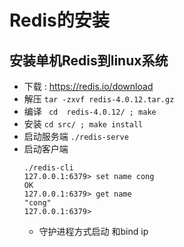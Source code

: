 # Redis的安装

## 安装单机Redis到linux系统

* 下载 : https://redis.io/download
* 解压  `tar -zxvf redis-4.0.12.tar.gz`
* 编译 ` cd  redis-4.0.12/ ; make` 
* 安装  `cd src/ ; make install `
* 启动服务端 `./redis-serve`
* 启动客户端 
  ```
  ./redis-cli 
  127.0.0.1:6379> set name cong
  OK
  127.0.0.1:6379> get name
  "cong"
  127.0.0.1:6379>
  
  ```
  * 守护进程方式启动 和bind ip 



